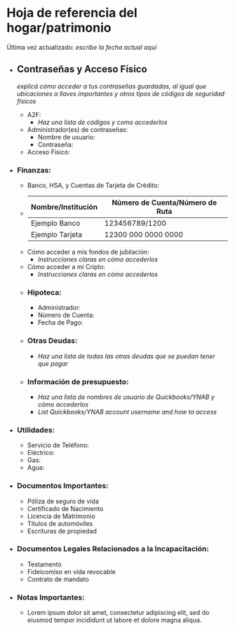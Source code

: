 # Hoja de referencia del hogar/patrimonio

Última vez actualizado: *escribe la fecha actual aquí*

- ## Contraseñas y Acceso Físico
  *explicá cómo acceder a tus contraseñas guardadas, al igual que ubicaciones a llaves importantes y otros tipos de códigos de seguridad físicos*
  - A2F:
    - *Haz una lista de códigos y como accederlos*
  - Administrador(es) de contraseñas:
    - Nombre de usuario:
    - Contraseña:
  - Acceso Físico:

- ### Finanzas:
  -  Banco, HSA, y Cuentas de Tarjeta de Crédito:
    - | Nombre/Institución      | Número de Cuenta/Número de Ruta |
      | ----------- | ----------- |
      | Ejemplo Banco      |  123456789/1200      |
      | Ejemplo Tarjeta   | 12300 000 0000 0000        |
  -  Cómo acceder a mis fondos de jubilación:
       - *Instrucciones claras en cómo accederlos*
  -  Cómo acceder a mi Cripto:
       - *Instrucciones claras en cómo accederlos*
  - ### Hipoteca:
    - Administrador:
    - Número de Cuenta:
    - Fecha de Pago:
  - ### Otras Deudas:
    - *Haz una lista de todas las otras deudas que se puedan tener que pagar*
  - ### Información de presupuesto:
    - *Haz una lista de nombres de usuario de Quickbooks/YNAB y cómo accederlos*
    - *List Quickbooks/YNAB account username and how to access*

- ### Utilidades:
  -  Servicio de Teléfono:
  -  Eléctrico:
  -  Gas:
  -  Agua:

- ### Documentos Importantes:
  -  Póliza de seguro de vida
  -  Certificado de Nacimiento
  -  Licencia de Matrimonio
  -  Títulos de automóviles
  -  Escrituras de propiedad

- ### Documentos Legales Relacionados a la Incapacitación:
  -  Testamento
  -  Fideicomiso en vida revocable
  -  Contrato de mandato

- ### Notas Importantes:
  - Lorem ipsum dolor sit amet, consectetur adipiscing elit, sed do eiusmod tempor incididunt ut labore et dolore magna aliqua. 



